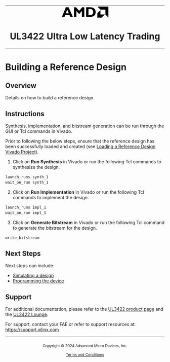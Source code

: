 <table class="sphinxhide" width="100%">
 <tr width="100%">
    <td align="center"><img src="https://raw.githubusercontent.com/Xilinx/Image-Collateral/main/xilinx-logo.png" width="30%"/><h1>UL3422 Ultra Low Latency Trading</h1>
    </td>
 </tr>
</table>

# Building a Reference Design

## Overview

Details on how to build a reference design.

## Instructions

Synthesis, implementation, and bitstream generation can be run through the GUI or Tcl commands in Vivado.

Prior to following the below steps, ensure that the reference design has been successfully loaded and created (see [Loading a Reference Design Vivado Project](loading_ref_proj.md)).

1. Click on **Run Synthesis** in Vivado or run the following Tcl commands to synthesize the design.

```tcl
launch_runs synth_1
wait_on_run synth_1
```

2. Click on **Run Implementation** in Vivado or run the following Tcl commands to implement the design.

```tcl
launch_runs impl_1
wait_on_run impl_1
```

3. Click on **Generate Bitstream** in Vivado or run the following Tcl command to generate the bitstream for the design.

```tcl
write_bitstream 
```

## Next Steps

Next steps can include:

* [Simulating a design](simulating_a_design.md#Overview)
* [Programming the device](programming_the_device.md#Overview)

## Support

For additional documentation, please refer to the [UL3422 product page](https://www.xilinx.com/products/boards-and-kits/alveo/ul3422.html) and the [UL3422 Lounge](https://www.xilinx.com/member/ull-ea.html).

For support, contact your FAE or refer to support resources at: <https://support.xilinx.com>


<hr class="sphinxhide"></hr>

<p class="sphinxhide" align="center"><sub>Copyright © 2024 Advanced Micro Devices, Inc.</sub></p>

<p class="sphinxhide" align="center"><sup><a href="https://www.amd.com/en/corporate/copyright">Terms and Conditions</a></sup></p>

